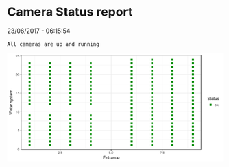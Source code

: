 Camera Status report
================
23/06/2017 - 06:15:54

    All cameras are up and running

![](camreport_files/figure-markdown_github/unnamed-chunk-2-1.png)
